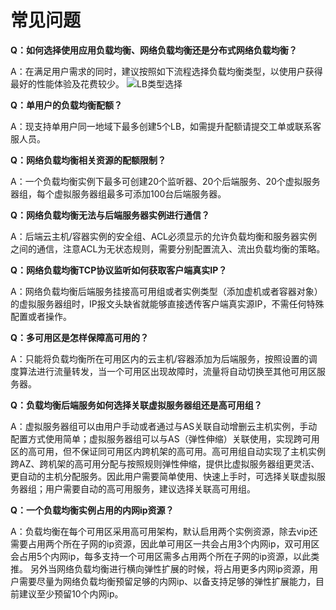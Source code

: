 # 常见问题

**Q：如何选择使用应用负载均衡、网络负载均衡还是分布式网络负载均衡？**

A：在满足用户需求的同时，建议按照如下流程选择负载均衡类型，以使用户获得最好的性能体验及花费较少。
![LB类型选择](../../../../image/Networking/NLB/NLB-faq.png)

**Q：单用户的负载均衡配额？**

A：现支持单用户同一地域下最多创建5个LB，如需提升配额请提交工单或联系客服人员。


**Q：网络负载均衡相关资源的配额限制？**

A：一个负载均衡实例下最多可创建20个监听器、20个后端服务、20个虚拟服务器组，每个虚拟服务器组最多可添加100台后端服务器。


**Q：网络负载均衡无法与后端服务器实例进行通信？**

A：后端云主机/容器实例的安全组、ACL必须显示的允许负载均衡和服务器实例之间的通信，注意ACL为无状态规则，需要分别配置流入、流出负载均衡的策略。

**Q：网络负载均衡TCP协议监听如何获取客户端真实IP？**

A：网络负载均衡后端服务挂接高可用组或者实例类型（添加虚机或者容器对象）的虚拟服务器组时，IP报文头缺省就能够直接透传客户端真实源IP，不需任何特殊配置或者操作。
   
**Q：多可用区是怎样保障高可用的？**

A：只能将负载均衡所在可用区内的云主机/容器添加为后端服务，按照设置的调度算法进行流量转发，当一个可用区出现故障时，流量将自动切换至其他可用区服务器。

   
**Q：负载均衡后端服务如何选择关联虚拟服务器组还是高可用组？**

A：虚拟服务器组可以由用户手动或者通过与AS关联自动增删云主机实例，手动配置方式使用简单；虚拟服务器组可以与AS（弹性伸缩）关联使用，实现跨可用区的高可用，但不保证同可用区内跨机架的高可用。高可用组自动实现了主机实例跨AZ、跨机架的高可用分配与按照规则弹性伸缩，提供比虚拟服务器组更灵活、更自动的主机分配服务。因此用户需要简单使用、快速上手时，可选择关联虚拟服务器组；用户需要自动的高可用服务，建议选择关联高可用组。

   
**Q：一个负载均衡实例占用的内网ip资源？**

A：负载均衡在每个可用区采用高可用架构，默认启用两个实例资源，除去vip还需要占用两个所在子网的ip资源，因此单可用区一共会占用3个内网ip，双可用区会占用5个内网ip，每多支持一个可用区需多占用两个所在子网的ip资源，以此类推。
另外当网络负载均衡进行横向弹性扩展的时候，将占用更多内网ip资源，用户需要尽量为网络负载均衡预留足够的内网ip、以备支持足够的弹性扩展能力，目前建议至少预留10个内网ip。
